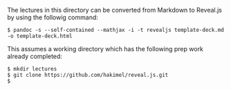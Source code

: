 The lectures in this directory can be converted from Markdown to Reveal.js by using the followig command:

```
$ pandoc -s --self-contained --mathjax -i -t revealjs template-deck.md -o template-deck.html
```

This assumes a working directory which has the following prep work already completed:

```
$ mkdir lectures
$ git clone https://github.com/hakimel/reveal.js.git
$ 
```


